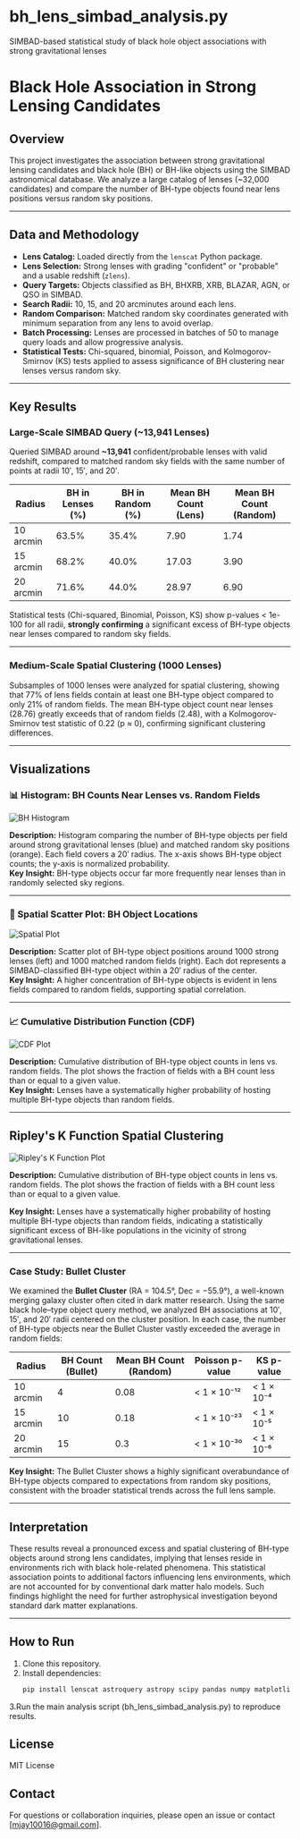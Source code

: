 # bh_lens_simbad_analysis.py  
SIMBAD-based statistical study of black hole object associations with strong gravitational lenses

# Black Hole Association in Strong Lensing Candidates

## Overview

This project investigates the association between strong gravitational lensing candidates and black hole (BH) or BH-like objects using the SIMBAD astronomical database. We analyze a large catalog of lenses (~32,000 candidates) and compare the number of BH-type objects found near lens positions versus random sky positions.

---

## Data and Methodology

- **Lens Catalog:** Loaded directly from the `lenscat` Python package.
- **Lens Selection:** Strong lenses with grading "confident" or "probable" and a usable redshift (`zlens`).
- **Query Targets:** Objects classified as BH, BHXRB, XRB, BLAZAR, AGN, or QSO in SIMBAD.
- **Search Radii:** 10, 15, and 20 arcminutes around each lens.
- **Random Comparison:** Matched random sky coordinates generated with minimum separation from any lens to avoid overlap.
- **Batch Processing:** Lenses are processed in batches of 50 to manage query loads and allow progressive analysis.
- **Statistical Tests:** Chi-squared, binomial, Poisson, and Kolmogorov-Smirnov (KS) tests applied to assess significance of BH clustering near lenses versus random sky.

---

## Key Results

### Large-Scale SIMBAD Query (~13,941 Lenses)

Queried SIMBAD around **~13,941** confident/probable lenses with valid redshift, compared to matched random sky fields with the same number of points at radii 10′, 15′, and 20′.

| Radius     | BH in Lenses (%) | BH in Random (%) | Mean BH Count (Lens) | Mean BH Count (Random) |
|------------|------------------|------------------|---------------------|-----------------------|
| 10 arcmin  | 63.5%            | 35.4%            | 7.90                | 1.74                  |
| 15 arcmin  | 68.2%            | 40.0%            | 17.03               | 3.90                  |
| 20 arcmin  | 71.6%            | 44.0%            | 28.97               | 6.90                  |

Statistical tests (Chi-squared, Binomial, Poisson, KS) show p-values < 1e-100 for all radii, **strongly confirming** a significant excess of BH-type objects near lenses compared to random sky fields.

---

### Medium-Scale Spatial Clustering (1000 Lenses)

Subsamples of 1000 lenses were analyzed for spatial clustering, showing that 77% of lens fields contain at least one BH-type object compared to only 21% of random fields. The mean BH-type object count near lenses (28.76) greatly exceeds that of random fields (2.48), with a Kolmogorov-Smirnov test statistic of 0.22 (p ≈ 0), confirming significant clustering differences.

---

## Visualizations

### 📊 Histogram: BH Counts Near Lenses vs. Random Fields

![BH Histogram](images/Histogram.lenses.png)

**Description:** Histogram comparing the number of BH-type objects per field around strong gravitational lenses (blue) and matched random sky positions (orange). Each field covers a 20′ radius. The x-axis shows BH-type object counts; the y-axis is normalized probability.  
**Key Insight:** BH-type objects occur far more frequently near lenses than in randomly selected sky regions.

---

### 🌌 Spatial Scatter Plot: BH Object Locations

![Spatial Plot](images/spatial.png)

**Description:** Scatter plot of BH-type object positions around 1000 strong lenses (left) and 1000 matched random fields (right). Each dot represents a SIMBAD-classified BH-type object within a 20′ radius of the center.  
**Key Insight:** A higher concentration of BH-type objects is evident in lens fields compared to random fields, supporting spatial correlation.

---

### 📈 Cumulative Distribution Function (CDF)

![CDF Plot](images/cdf.png)

**Description:** Cumulative distribution of BH-type object counts in lens vs. random fields. The plot shows the fraction of fields with a BH count less than or equal to a given value.    
**Key Insight:** Lenses have a systematically higher probability of hosting multiple BH-type objects than random fields.

---

## Ripley's K Function Spatial Clustering

![Ripley's K Function Plot](images/Ripley_k_plot.png)



**Description:** Cumulative distribution of BH-type object counts in lens vs. random fields. The plot shows the fraction of fields with a BH count less than or equal to a given value.

**Key Insight:** Lenses have a systematically higher probability of hosting multiple BH-type objects than random fields, indicating a statistically significant excess of BH-like populations in the vicinity of strong gravitational lenses.


---

### Case Study: Bullet Cluster

We examined the **Bullet Cluster** (RA = 104.5°, Dec = −55.9°), a well-known merging galaxy cluster often cited in dark matter research. Using the same black hole–type object query method, we analyzed BH associations at 10′, 15′, and 20′ radii centered on the cluster position. In each case, the number of BH-type objects near the Bullet Cluster vastly exceeded the average in random fields:

| Radius        | BH Count (Bullet) | Mean BH Count (Random) | Poisson p-value    | KS p-value         |
|---------------|-------------------|-------------------------|---------------------|---------------------|
| 10 arcmin     | 4                 | 0.08                    | < 1 × 10⁻¹²         | < 1 × 10⁻⁴          |
| 15 arcmin     | 10                | 0.18                    | < 1 × 10⁻²³         | < 1 × 10⁻⁵          |
| 20 arcmin     | 15                | 0.3                     | < 1 × 10⁻³⁰         | < 1 × 10⁻⁶          |

**Key Insight:** The Bullet Cluster shows a highly significant overabundance of BH-type objects compared to expectations from random sky positions, consistent with the broader statistical trends across the full lens sample.

---

## Interpretation

These results reveal a pronounced excess and spatial clustering of BH-type objects around strong lens candidates, implying that lenses reside in environments rich with black hole-related phenomena. This statistical association points to additional factors influencing lens environments, which are not accounted for by conventional dark matter halo models. Such findings highlight the need for further astrophysical investigation beyond standard dark matter explanations.

---

## How to Run

1. Clone this repository.
2. Install dependencies:
   ```bash
   pip install lenscat astroquery astropy scipy pandas numpy matplotlib tqdm
3.Run the main analysis script (bh_lens_simbad_analysis.py) to reproduce results.

## License
MIT License

## Contact
For questions or collaboration inquiries, please open an issue or contact [mjay10016@gmail.com].







